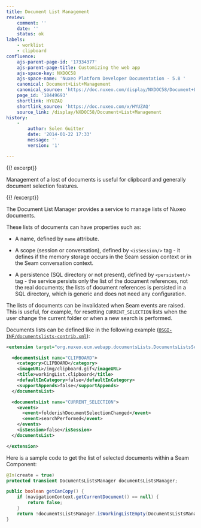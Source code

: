 ```yaml
---
title: Document List Management
review:
    comment: ''
    date: ''
    status: ok
labels:
    - worklist
    - clipboard
confluence:
    ajs-parent-page-id: '17334377'
    ajs-parent-page-title: Customizing the web app
    ajs-space-key: NXDOC58
    ajs-space-name: 'Nuxeo Platform Developer Documentation - 5.8 '
    canonical: Document+List+Management
    canonical_source: 'https://doc.nuxeo.com/display/NXDOC58/Document+List+Management'
    page_id: '18449693'
    shortlink: HYUZAQ
    shortlink_source: 'https://doc.nuxeo.com/x/HYUZAQ'
    source_link: /display/NXDOC58/Document+List+Management
history:
    - 
        author: Solen Guitter
        date: '2014-01-22 17:33'
        message: ''
        version: '1'

---
```

{{! excerpt}}

Management of a lost of documents is useful for clipboard and generally document selection features.

{{! /excerpt}}

The Document List Manager provides a service to manage lists of Nuxeo documents.

These lists of documents can have properties such as:

<div class="itemizedlist">

*   A name, defined by `name` attribute.

*   A scope (session or conversation), defined by `<isSession/>` tag - it defines if the memory storage occurs in the Seam session context or in the Seam conversation context.

*   A persistence (SQL directory or not present), defined by `<persistent/>` tag - the service persists only the list of the document references, not the real documents; the lists of document references is persisted in a SQL directory, which is generic and does not need any configuration.

</div>

The lists of documents can be invalidated when Seam events are raised. This is useful, for example, for resetting `CURRENT_SELECTION` lists when the user change the current folder or when a new search is performed.

Documents lists can be defined like in the following example ([`OSGI-INF/documentslists-contrib.xml`](https://github.com/nuxeo/nuxeo-dm/blob/release-5.8/nuxeo-platform-webapp-core/src/main/resources/OSGI-INF/documentslists-contrib.xml)):

```xml
<extension target="org.nuxeo.ecm.webapp.documentsLists.DocumentsListsService" point="list">

  <documentsList name="CLIPBOARD">
    <category>CLIPBOARD</category>
    <imageURL>/img/clipboard.gif</imageURL>
    <title>workingList.clipboard</title>
    <defaultInCategory>false</defaultInCategory>
    <supportAppends>false</supportAppends>
  </documentsList>

  <documentsList name="CURRENT_SELECTION">
    <events>
      <event>folderishDocumentSelectionChanged</event>
      <event>searchPerformed</event>
    </events>
    <isSession>false</isSession>
  </documentsList>

</extension>
```

Here is a sample code to get the list of selected documents within a Seam Component:

```java
@In(create = true)
protected transient DocumentsListsManager documentsListsManager;

public boolean getCanCopy() {
    if (navigationContext.getCurrentDocument() == null) {
        return false;
    }
    return !documentsListsManager.isWorkingListEmpty(DocumentsListsManager.CURRENT_DOCUMENT_SELECTION);
}
```